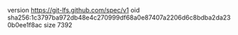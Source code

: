 version https://git-lfs.github.com/spec/v1
oid sha256:1c3797ba972db48e4c270999df68a0e87407a2206d6c8bdba2da230b0ee1f8ac
size 7392
